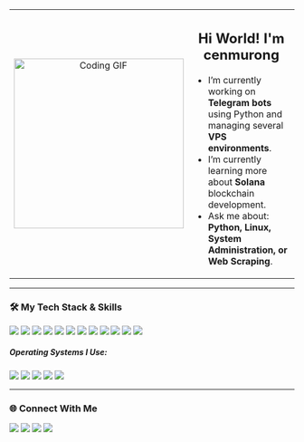 <table>
  <tr>
    <td width="300" align="center">
      <img src="https://media.giphy.com/media/v1.Y2lkPTc5MGI3NjExM2libm0zNXBsZGZpZjJjYXdtMm1hbmFlbjgyNnd5ZTVzY3dvbXZteSZlcD12MV9naWZzX3NlYXJjaCZjdD1n/ztpMY1t5VYWlO/giphy.gif" alt="Coding GIF" width="300">
    </td>
    <td valign="top">
      <h2 align="center">Hi World! I'm cenmurong</h2>
      <ul>
        <li>I’m currently working on <strong>Telegram bots</strong> using Python and managing several <strong>VPS environments</strong>.</li>
        <li>I’m currently learning more about <strong>Solana</strong> blockchain development.</li>
        <li>Ask me about: <strong>Python, Linux, System Administration, or Web Scraping</strong>.</li>
      </ul>
    </td>
  </tr>
</table>

---

### 🛠️ My Tech Stack & Skills

<p>
  <img src="https://img.shields.io/badge/Python-FFD43B?style=for-the-badge&logo=python&logoColor=blue" />
  <img src="https://img.shields.io/badge/JavaScript-F7DF1E?style=for-the-badge&logo=javascript&logoColor=black" />
  <img src="https://img.shields.io/badge/PHP-777BB4?style=for-the-badge&logo=php&logoColor=white" />
  <img src="https://img.shields.io/badge/CSS3-1572B6?style=for-the-badge&logo=css3&logoColor=white" />
  <img src="https://img.shields.io/badge/Lua-2C2D72?style=for-the-badge&logo=lua&logoColor=white" />
  <img src="https://img.shields.io/badge/Node.js-339933?style=for-the-badge&logo=nodedotjs&logoColor=white" />
  <img src="https://img.shields.io/badge/MySQL-4479A1?style=for-the-badge&logo=mysql&logoColor=white" />
  <img src="https://img.shields.io/badge/Shell_Script-121011?style=for-the-badge&logo=gnu-bash&logoColor=white" />
  <img src="https://img.shields.io/badge/Solana-9945FF?style=for-the-badge&logo=solana&logoColor=white" />
  <img src="https://img.shields.io/badge/Crypto-F7931A?style=for-the-badge&logo=bitcoin&logoColor=white" />
  <img src="https://img.shields.io/badge/Bug_Bounty-DA291C?style=for-the-badge&logo=bugsnag&logoColor=white" />
  <img src="https://img.shields.io/badge/Cyber_Security-333333?style=for-the-badge&logo=shieldy&logoColor=white" />
</p>

##### Operating Systems I Use:
<p>
  <img src="https://img.shields.io/badge/Linux_Mint-87C37A?style=for-the-badge&logo=linux-mint&logoColor=white" />
  <img src="https://img.shields.io/badge/Kali_Linux-557C94?style=for-the-badge&logo=kali-linux&logoColor=white" />
  <img src="https://img.shields.io/badge/Ubuntu-E95420?style=for-the-badge&logo=ubuntu&logoColor=white" />
  <img src="https://img.shields.io/badge/Debian-A81D33?style=for-the-badge&logo=debian&logoColor=white" />
  <img src="https://img.shields.io/badge/Windows_11-0078D4?style=for-the-badge&logo=windows-11&logoColor=white" />
</p>

---

### 🌐 Connect With Me

<p>
  <a href="https://x.com/cenmurong"><img src="https://img.shields.io/badge/X-000000?style=for-the-badge&logo=x&logoColor=white" /></a>
  <a href="https://github.com/cenmurong"><img src="https://img.shields.io/badge/GitHub-100000?style=for-the-badge&logo=github&logoColor=white" /></a>
  <a href="https://discord.com/users/451101979331002370"><img src="https://img.shields.io/badge/Discord-5865F2?style=for-the-badge&logo=discord&logoColor=white" /></a>
  <a href="https://instagram.com/asaptrfr"><img src="https://img.shields.io/badge/Instagram-E4405F?style=for-the-badge&logo=instagram&logoColor=white" /></a>
</p>
